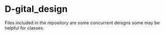 # D-gital_design
Files included in the repository are some concurrent deisgns some may be helpful for classes.
